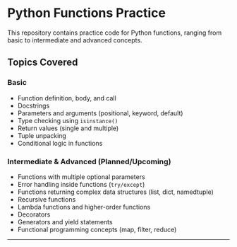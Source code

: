 # Python Functions Practice

This repository contains practice code for Python functions, ranging from basic to intermediate and advanced concepts.

## Topics Covered

### Basic
- Function definition, body, and call
- Docstrings
- Parameters and arguments (positional, keyword, default)
- Type checking using `isinstance()`
- Return values (single and multiple)
- Tuple unpacking
- Conditional logic in functions

### Intermediate & Advanced (Planned/Upcoming)
- Functions with multiple optional parameters
- Error handling inside functions (`try/except`)
- Functions returning complex data structures (list, dict, namedtuple)
- Recursive functions
- Lambda functions and higher-order functions
- Decorators
- Generators and yield statements
- Functional programming concepts (map, filter, reduce)

---

